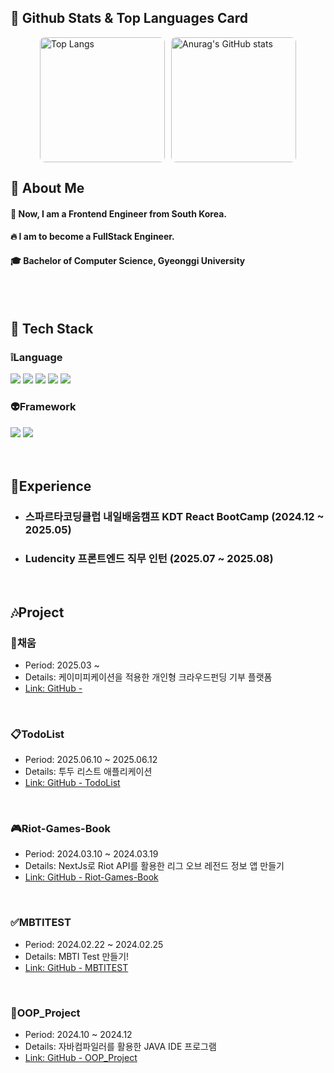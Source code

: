 
<div>

## 🤔 Github Stats & Top Languages Card
<div style="display: flex; justify-content: center; align-items: center; flex-wrap: wrap; gap: 10px; width: 100%;">
  <a href="https://github.com/anuraghazra/github-readme-stats">
    <img src="https://github-readme-stats.vercel.app/api/top-langs/?username=Aeri0730&bg_color=cddf9a" alt="Top Langs" style="max-width: 100%; height: 200px; border-radius: 8px;">
  </a>
  <a href="https://github.com/anuraghazra/github-readme-stats">
    <img src="https://github-readme-stats.vercel.app/api?username=Aeri0730&bg_color=cddf9a" alt="Anurag's GitHub stats" style="max-width: 100%; height: 200px; border-radius: 8px;">
  </a>
</div>
  <!--Body-->
  
  ## 👀 About Me
  #### :raising_hand: Now, I am a Frontend Engineer from South Korea.<br/>
  #### :fire: I am to become a FullStack Engineer.<br/>
  #### :mortar_board: Bachelor of Computer Science, Gyeonggi University 
  <br/>
  <br/>
  
  ## 🧱 Tech Stack
  ### ❕Language
  <!--JavaScript-->
  <img src="https://img.shields.io/badge/JavaScript-F7DF1E?style=flat-square&logo=JavaScript&logoColor=white"/>
  <!--TypeScript-->
  <img src="https://img.shields.io/badge/TypeScript-3178C6?style=flat-square&logo=JavaScript&logoColor=white"/>
  <!--HTML5-->
  <img src="https://img.shields.io/badge/HTML5-E34F26?style=flat-square&logo=HTML5&logoColor=white"/>
  <!--CSS-->
  <img src="https://img.shields.io/badge/CSS3-1572B6?style=flat-square&logo=CSS3&logoColor=white"/>
  <!--JAVA-->
  <img src="https://img.shields.io/badge/Java-4B4B77?style=flat-square&logo=JavaScript&logoColor=white"/>

  <br/>
  
  ### 👽Framework

  <!--React-->
  <img src="https://img.shields.io/badge/React-61DAFB?style=flat-square&logo=React&logoColor=white&Color=white"/>
  <!--NextJs-->
  <img src="https://img.shields.io/badge/NextJs-000000?style=flat-square&logo=React&logoColor=white&Color=white"/>
  
  <br/>
  

  <br/>
  <br/>

  
</div>

## 🌿Experience
- ### 스파르타코딩클럽 내일배움캠프 KDT React BootCamp (2024.12 ~ 2025.05)
- ### Ludencity 프론트엔드 직무 인턴 (2025.07 ~ 2025.08)

</br>

## 🎶Project
### 💖채움
- Period: 2025.03 ~ 
- Details: 케이미피케이션을 적용한 개인형 크라우드펀딩 기부 플랫폼
- <a href="https://github.com/2025-Advanced-Capstone-Chaeum/FE">Link: GitHub - </a>
</br>

### 📋TodoList
- Period: 2025.06.10 ~ 2025.06.12
- Details: 투두 리스트 애플리케이션
- <a href="https://github.com/Aeri0730/todoList">Link: GitHub - TodoList</a>
</br>

### 🎮Riot-Games-Book
- Period: 2024.03.10 ~ 2024.03.19
- Details: NextJs로 Riot API를 활용한 리그 오브 레전드 정보 앱 만들기
- <a href="https://github.com/Aeri0730/Riot-Games-Book">Link: GitHub - Riot-Games-Book</a>
</br>

### ✅MBTITEST
- Period: 2024.02.22 ~ 2024.02.25
- Details: MBTI Test 만들기!
- <a href="https://github.com/Aeri0730/MBTITEST">Link: GitHub - MBTITEST</a>
</br>

### 🔰OOP_Project
- Period: 2024.10 ~ 2024.12
- Details: 자바컴파일러를 활용한 JAVA IDE 프로그램
- <a href="https://github.com/Aeri0730/OOP_Project">Link: GitHub - OOP_Project</a>


<!--
**Aeri0730/Aeri0730** is a ✨ _special_ ✨ repository because its `README.md` (this file) appears on your GitHub profile.

Here are some ideas to get you started:

- 🔭 I’m currently working on ...
- 🌱 I’m currently learning ...
- 👯 I’m looking to collaborate on ...
- 🤔 I’m looking for help with ...
- 💬 Ask me about ...
- 📫 How to reach me: ...
- 😄 Pronouns: ...
- ⚡ Fun fact: ...
-->
